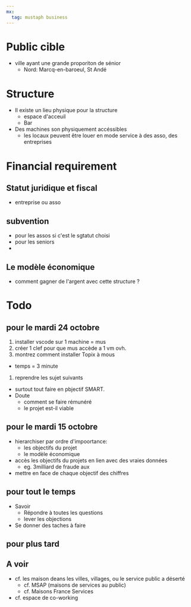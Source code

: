 ```yaml
---
mx:
  tag: mustaph business
---
```



# Public cible
- ville ayant une grande proporiton de sénior
  - Nord: Marcq-en-baroeul, St Andé


# Structure

- Il existe un lieu physique pour la structure
  - espace d'acceuil
  - Bar
- Des machines son physiquement accéssibles
  - les locaux peuvent être louer en mode service à des asso, des entreprises


# Financial requirement

## Statut juridique et fiscal
- entreprise ou asso
## subvention
- pour les assos si c'est le sgtatut choisi
- pour les seniors
- 
## Le modèle économique
- comment gagner de l'argent avec cette structure ?





# Todo 
## pour le mardi 24 octobre
1. installer vscode sur 1 machine = mus
1. créer 1 clef pour que mus accède a 1 vm ovh. 
1. montrez comment installer Topix à mous
  - temps = 3 minute
1. reprendre les sujet suivants
- surtout tout faire en pbjectif SMART.
- Doute
   - comment se faire rémunéré
   - le projet est-il viable

## pour le mardi 15 octobre
- hierarchiser par ordre d'impoortance:
  - les objectifs du projet
  - le modèle économique
- accès les objectifs du projets en lien avec des vraies données
  - eg. 3milliard de fraude aux 
- mettre en face de chaque objectif des chiffres  
## pour tout le temps
- Savoir 
  - Répondre à toutes les questions
  - lever les objections    
- Se donner des taches à faire

## pour plus tard

## A voir
- cf. les maison deans les villes, villages, ou le service public a déserté
  - cf. MSAP (maisons de services au public)
  - cf. Maisons France Services
- cf. espace de co-working


